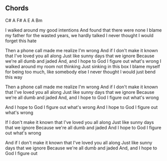 Chords
----------
C# A
F# A
E A Bm

I walked around my good intentions
And found that there were none
I blame my father for the wasted years, we hardly talked
I never thought I would forget this hate

Then a phone call made me realize I'm wrong
And if I don't make it known that I've loved you all along
Just like sunny days that we ignore
Because we're all dumb and jaded
And, and I hope to God I figure out what's wrong
I walked around my room not thinking
Just sinking in this box
I blame myself for being too much, like somebody else
I never thought I would just bend this way

Then a phone call made me realize I'm wrong
And if I don't make it known that I've loved you all along
Just like sunny days that we ignore
Because we're all dumb and jaded
And, and I hope to God I figure out what's wrong

And I hope to God I figure out what's wrong
And I hope to God I figure out what's wrong

If I don't make it known that I've loved you all along
Just like sunny days that we ignore
Because we're all dumb and jaded
And I hope to God I figure out what's wrong

And if I don't make it known that I've loved you all along
Just like sunny days that we ignore
Because we're all dumb and jaded
And, and I hope to God I figure out